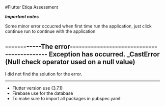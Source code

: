 #Flutter Etiqa Assessment

***Important notes***

Some minor error occucred when first time run the application, just click continue run to continue with the application

------------The error-------------------------------------------
Exception has occurred.
_CastError (Null check operator used on a null value)
----------------------------------------------------------------

I did not find the solution for the error.

****************************************************************

- Flutter version use (3.7.1)
- Firebase use for the database
- To make sure to import all packages in pubspec.yaml
